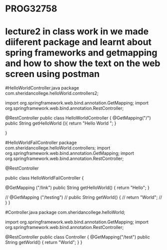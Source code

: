 # PROG32758
# lecture2 in class work in we made diiferent package and learnt about spring frameworks and getmapping and how to show the text on the web screen using postman

#HelloWorldController.java
package com.sheridancollege.helloWorld.controllers2;

import org.springframework.web.bind.annotation.GetMapping;
import org.springframework.web.bind.annotation.RestController;

@RestController
public class HelloWorldController {
    @GetMapping("/")
   public String getHelloWorld (){
       return "Hello World  ";
    }

}

#HelloWorldFailController
package com.sheridancollege.helloWorld.controllers;
import org.springframework.web.bind.annotation.GetMapping;
import org.springframework.web.bind.annotation.RestController;

@RestController

public class HelloWorldFailController {

   @GetMapping ("/link")
     public String getHelloWorld() {
        return "Hello";
   }

 //  @GetMapping ("/testing")
 //  public String getWorld() {
    //    return "World";
  // }
}

#Controller.java
package com.sheridancollege.helloWorld;

import org.springframework.web.bind.annotation.GetMapping;
import org.springframework.web.bind.annotation.RestController;

@RestController
public class Controller {
   @GetMapping("/test")
   public String getWorld() {
       return "World";
    }
}

